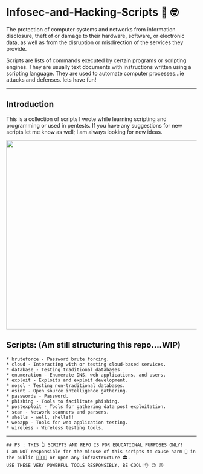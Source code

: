 # Infosec-and-Hacking-Scripts  	:monocle_face: :nerd_face:

The protection of computer systems and networks from information disclosure, theft of or damage to their hardware, software, or electronic data, as well as from the disruption or misdirection of the services they provide. 

Scripts are lists of commands executed by certain programs or scripting engines. They are usually text documents with instructions written using a scripting language. They are used to automate computer processes...ie attacks and defenses. lets have fun!

----------------------------------------------------------------------------------------------------------------------------------------------------------------------
Introduction
------------
This is a collection of scripts I wrote while learning scripting and programming or used in pentests. If you have any suggestions for new scripts let me know as well; I am always looking for new ideas.

<img src="3105anoncover.gif" height="500" width="1750" >

Scripts: (Am still structuring this repo....WIP)
------------
    * bruteforce - Password brute forcing.
    * cloud - Interacting with or testing cloud-based services.
    * database - Testing traditional databases.
    * enumeration - Enumerate DNS, web applications, and users.
    * exploit - Exploits and exploit development.
    * nosql - Testing non-traditional databases.
    * osint - Open source intelligence gathering.
    * passwords - Password.
    * phishing - Tools to facilitate phishing.
    * postexploit - Tools for gathering data post exploitation.
    * scan - Network scanners and parsers.
    * shells - well, shells!!
    * webapp - Tools for web application testing.
    * wireless - Wireless testing tools.
----------------------------------------------------------------------------------------------------------------------------------------------------------------------
```
## PS : THIS 👆 SCRIPTS AND REPO IS FOR EDUCATIONAL PURPOSES ONLY! 
I am NOT responsible for the misuse of this scripts to cause harm 👿 in the public 👨‍👨‍👧‍👧 or upon any infrastructure 🏛️. 
USE THESE VERY POWERFUL TOOLS RESPONSIBLY, BE COOL!👌 😏 😜

```


